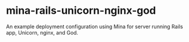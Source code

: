 mina-rails-unicorn-nginx-god
============================

An example deployment configuration using Mina for server running Rails app, Unicorn, nginx, and God.